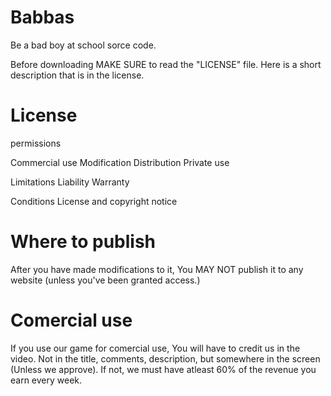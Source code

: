 # Babbas
Be a bad boy at school sorce code.

Before downloading MAKE SURE to read the "LICENSE" file. Here is a short description that is in the license.

# License
permissions

Commercial use
Modification
Distribution
Private use

Limitations
Liability
Warranty

Conditions
License and copyright notice

# Where to publish

After you have made modifications to it, You MAY NOT publish it to any website (unless you've been granted access.)

# Comercial use

If you use our game for comercial use, You will have to credit us in the video. Not in the title, comments, description, but somewhere in the screen (Unless we approve). If not, we must have atleast 60% of the revenue you earn every week.

